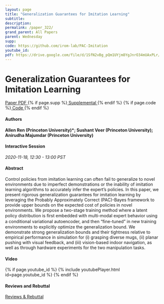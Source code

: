 ```yaml
---
layout: page
title: "Generalization Guarantees for Imitation Learning"
subtitle: 
description:
permalink: /paper_322/
grand_parent: All Papers
parent: Wednesday
supp: 
code: https://github.com/irom-lab/PAC-Imitation
youtube_id: 
pdf: https://drive.google.com/file/d/1SfN2vBg_pQm1UYjm8YgJnrO34mUAxPLr/view
---
```


# Generalization Guarantees for Imitation Learning

<a href="https://drive.google.com/file/d/1SfN2vBg_pQm1UYjm8YgJnrO34mUAxPLr/view" target="_blank" rel="noopener noreferrer" class="btn btn-blue"><i class="fa fa-file-text-o" aria-hidden="true"></i> Paper PDF </a> {% if page.supp %}<a href="" target="_blank" rel="noopener noreferrer" class="btn btn-green"><i class="fa fa-file-text-o" aria-hidden="true"></i> Supplemental </a>{% endif %} {% if page.code %}<a href="https://github.com/irom-lab/PAC-Imitation" target="_blank" rel="noopener noreferrer" class="btn"><i class="fa fa-github" aria-hidden="true"></i> Code </a>{% endif %} 

#### Authors
**Allen Ren (Princeton University)*; Sushant Veer (Princeton University); Anirudha Majumdar (Princeton University)**

#### Interactive Session
*2020-11-18, 12:30 - 13:00 PST* 

#### Abstract
Control policies from imitation learning can often fail to generalize to novel environments due to imperfect demonstrations or the inability of imitation learning algorithms to accurately infer the expert’s policies. In this paper, we present rigorous generalization guarantees for imitation learning by leveraging the Probably Approximately Correct (PAC)-Bayes framework to provide upper bounds on the expected cost of policies in novel environments. We propose a two-stage training method where a latent policy distribution is ﬁrst embedded with multi-modal expert behavior using a conditional variational autoencoder, and then “ﬁne-tuned” in new training environments to explicitly optimize the generalization bound. We demonstrate strong generalization bounds and their tightness relative to empirical performance in simulation for (i) grasping diverse mugs, (ii) planar pushing with visual feedback, and (iii) vision-based indoor navigation, as well as through hardware experiments for the two manipulation tasks.

#### Video
{% if page.youtube_id %}
{% include youtubePlayer.html id=page.youtube_id %}
{% endif %}

#### Reviews and Rebuttal
<a href="https://drive.google.com/file/d/1FTjQ5HkMDhbesrD3t0GDnPRFV_Joc2Qw/view" target="_blank" rel="noopener noreferrer" class="btn btn-purple"><i class="fa fa-pencil-square-o" aria-hidden="true"></i> Reviews & Rebuttal </a>

